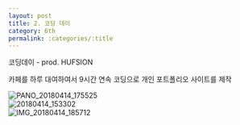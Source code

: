 ```yaml
---
layout: post
title: 2. 코딩 데이 
category: 6th
permalink: :categories/:title
---
```


코딩데이 - prod. HUFSION

카페를 하루 대여하여서 9시간 연속 코딩으로 개인 포트폴리오 사이트를 제작

![PANO_20180414_175525](https://user-images.githubusercontent.com/30469948/99149516-e7911f00-26d1-11eb-9f40-a80be95b617b.jpg)  
![20180414_153302](https://user-images.githubusercontent.com/30469948/99149521-ee1f9680-26d1-11eb-95f8-84d0ab139a74.jpg)  
![IMG_20180414_185712](https://user-images.githubusercontent.com/30469948/99149522-eeb82d00-26d1-11eb-88f0-ae916edb477d.jpg)  

